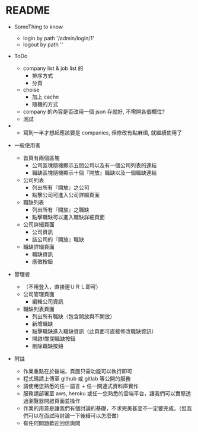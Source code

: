 # README

* SomeThing to know
  * login by path '/admin/login/1'
  * logout by path ''
* ToDo
  * company list & job list 的
    * 排序方式
    * 分頁
  * choise
    * 加上 cache
    * 隨機的方式
  * company 的內容是否改用一個 json 存就好, 不需開各個欄位?
  * 測試

*
  * 寫到一半才想起應該要是 companies, 但修改有點麻煩, 就繼續使用了
  


* 一般使用者
  * 首頁有兩個區塊
    * 公司區塊隨機顯示五間公司以及有一個公司列表的連結
    * 職缺區塊隨機顯示十個『開放』職缺以及一個職缺連結
  * 公司列表
    * 列出所有『開放』之公司
    * 點擊公司可進入公司詳細頁面
  * 職缺列表
    * 列出所有『開放』之職缺
    * 點擊職缺可以進入職缺詳細頁面
  * 公司詳細頁面
    * 公司資訊
    * 該公司的『開放』職缺
  * 職缺詳細頁面
    * 職缺資訊
    * 應徵按鈕

* 管理者
  * （不用登入，直接連ＵＲＬ即可）
  * 公司管理頁面
    * 編輯公司資訊
  * 職缺列表頁面
    * 列出所有職缺（包含開放與不開放）
    * 新增職缺
    * 點擊職缺進入職缺資訊（此頁面可直接修改職缺資訊）
    * 開啟/關閉職缺按鈕
    * 刪除職缺按鈕

* 附註
  * 作業重點在於後端，頁面只需功能可以執行即可
  * 程式碼請上傳至 github 或 gitlab 等公開的服務
  * 請使用您熟悉的任一語言 + 任一關連式資料庫實作
  * 服務請部署至 aws, heroku 或任一您熟悉的雲端平台，讓我們可以實際透過瀏覽器開啟頁面並操作
  * 作業的用意是讓我們有個討論的基礎，不求完美甚至不一定要完成。（但我們可以在面試時討論一下後續可以怎麼做）
  * 有任何問題歡迎回信詢問
